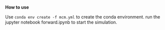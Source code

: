 **How to use**

Use `conda env create -f mcm.yml` to create the conda environment.
run the jupyter notebook forward.ipynb to start the simulation. 
